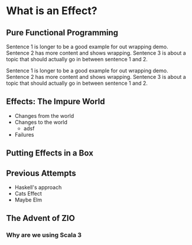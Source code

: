 # What is an Effect?

## Pure Functional Programming
Sentence 1 is longer to be a good example for out wrapping demo.
Sentence 2 has more content and shows wrapping.
Sentence 3 is about a topic that should actually go in between sentence 1 and 2.


Sentence 1 is longer to be a good example for out wrapping demo. Sentence 2 
has more content and shows wrapping. Sentence 3 is about a topic that should 
actually go in between sentence 1 and 2.

## Effects: The Impure World

- Changes from the world
- Changes to the world
  * adsf 
- Failures

## Putting Effects in a Box

## Previous Attempts
- Haskell's approach
- Cats Effect
- Maybe Elm

## The Advent of ZIO
### Why are we using Scala 3
